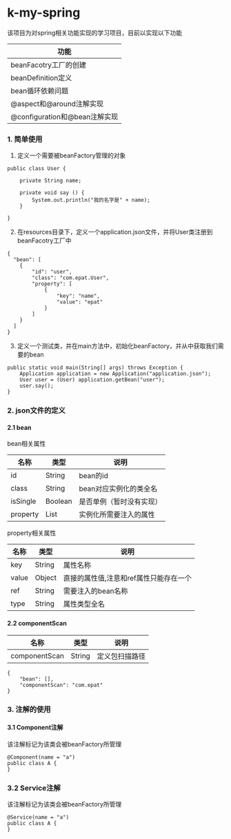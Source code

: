 # k-my-spring

该项目为对spring相关功能实现的学习项目，目前以实现以下功能

| 功能                          |
| ----------------------------- |
| beanFacotry工厂的创建         |
| beanDefinition定义            |
| bean循环依赖问题              |
| @aspect和@around注解实现      |
| @configuration和@bean注解实现 |

### 1. 简单使用

1. 定义一个需要被beanFactory管理的对象

```
public class User {
	
	private String name;
	
	private void say () {
		System.out.println("我的名字是" + name);
	}

}
```

2. 在resources目录下，定义一个application.json文件，并将User类注册到beanFacotry工厂中

```
{
  "bean": [
  	{
  		"id": "user",
  		"class": "com.epat.User",
  		"property": [
  			{
  				"key": "name",
  				"value": "epat"
  			}
  		]
  	}
  ]
}
```

3. 定义一个测试类，并在main方法中，初始化beanFactory，并从中获取我们需要的bean

```
public static void main(String[] args) throws Exception {
	Application application = new Application("application.json");
	User user = (User) application.getBean("user");
	user.say();
}
```

### 2. json文件的定义

#### 2.1 bean

bean相关属性

| 名称     | 类型    | 说明                     |
| -------- | ------- | ------------------------ |
| id       | String  | bean的id                 |
| class    | String  | bean对应实例化的类全名   |
| isSingle | Boolean | 是否单例（暂时没有实现） |
| property | List    | 实例化所需要注入的属性   |

property相关属性

| 名称  | 类型   | 说明                                   |
| ----- | ------ | -------------------------------------- |
| key   | String | 属性名称                               |
| value | Object | 直接的属性值,注意和ref属性只能存在一个 |
| ref   | String | 需要注入的bean名称                     |
| type  | String | 属性类型全名                           |

#### 2.2 componentScan

| 名称          | 类型   | 说明           |
| ------------- | ------ | -------------- |
| componentScan | String | 定义包扫描路径 |

```
{
	"bean": [],
	"componentScan": "com.epat"
}
```

### 3. 注解的使用

#### 3.1 Component注解

该注解标记为该类会被beanFactory所管理

```
@Component(name = "a")
public class A {
}
```

### 3.2 Service注解

该注解标记为该类会被beanFactory所管理

```
@Service(name = "a")
public class A {
}
```

